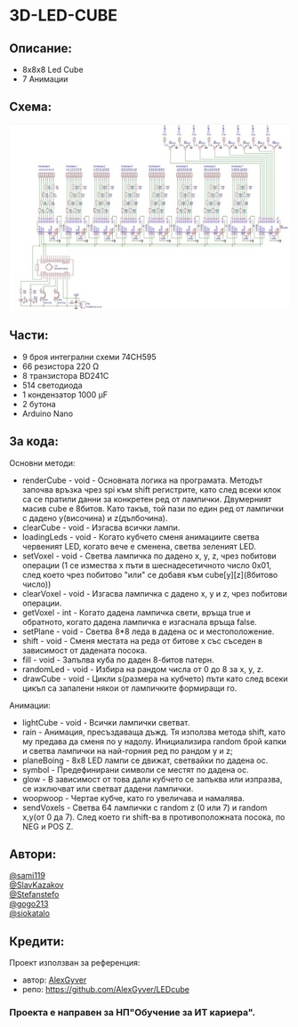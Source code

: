 ﻿# 3D-LED-CUBE
## Описание:
- 8x8x8 Led Cube
- 7 Анимации
## Схема:
![scheme](https://github.com/sami119/3D-LED-CUBE/blob/master/Schematic/scheme-1.jpg)
## Части:
- 9 броя интегрални схеми 74CH595
- 66 резистора 220 Ω
- 8 транзистора BD241C
- 514 светодиода
- 1 кондензатор 1000 µF
- 2 бутона
- Arduino Nano
## За кода:
Основни методи:
- renderCube - void - Основната логика на програмата. Методът започва връзка чрез spi към shift регистрите, като след всеки клок са се пратили данни за конкретен ред
от лампички. Двумерният масив cube е 8битов. Като такъв, той пази по един ред от лампички с дадено y(височина) и z(дълбочина).
- clearCube - void - Изгасва всички лампи.
- loadingLeds - void - Когато кубчето сменя анимациите светва червеният LED, когато вече е смененa, светва зеленият LED.
- setVoxel - void - Светва лампичка по дадено x, y, z, чрез побитови операции (1 се измества x пъти в шеснадесетичното число 0x01, след което чрез побитово "или" се
добавя към cube[y][z](8битово число))
- clearVoxel - void - Изгасва лампичка с дадено x, y и z, чрез побитови операции.
- getVoxel - int - Когато дадена лампичка свети, връща true и обратното, когато дадена лампичка е изгаснала връща false.
- setPlane - void - Светва 8*8 леда в дадена ос и местоположение.
- shift - void - Сменя местата на реда от битове x със съседен в зависимост от дадената посока.
- fill - void - Запълва куба по даден 8-битов патерн.
- randomLed - void - Избира на рандом числа от 0 до 8 за x, y, z.
- drawCube - void - Цикли s(размера на кубчето) пъти като след всеки цикъл са запалени някои от лампичките формиращи го.

Анимации:
- lightCube - void - Всички лампички светват.
- rain - Анимация, пресъздаваща дъжд. Тя използва метода shift, като му предава да сменя по y надолу. Инициализира random брой капки и светва лампички на
най-горния ред по рандом y и z;
- planeBoing - 8x8 LED лампи се движат, светвайки по дадена ос.
- symbol - Предефинирани символи се местят по дадена ос.
- glow - В зависимост от това дали кубчето се запъква или изпразва, се изключват или светват дадени лампички.
- woopwoop - Чертае кубче, като го увеличава и намалява.
- sendVoxels - Светва 64 лампички с random z (0 или 7) и random x,y(от 0 да 7). След което ги shift-ва в противоположната посока, по NEG и POS Z.
## Автори:
[@sami119](https://github.com/sami119) <br />
[@SlavKazakov](https://github.com/SlavKazakov) <br />
[@Stefanstefo](https://github.com/Stefanstefo) <br />
[@gogo213](https://github.com/gogo213) <br />
[@siokatalo](https://github.com/siokatalo)
## Кредити:
Проект използван за референция: <br />
- автор: [AlexGyver](https://github.com/AlexGyver)
- репо: https://github.com/AlexGyver/LEDcube
### Проекта е направен за НП"Обучение за ИТ кариера".
